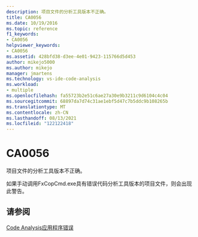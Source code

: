 ```yaml
---
description: 项目文件的分析工具版本不正确。
title: CA0056
ms.date: 10/19/2016
ms.topic: reference
f1_keywords:
- CA0056
helpviewer_keywords:
- CA0056
ms.assetid: 428bfd38-d3ee-4e01-9423-115766d5d453
author: mikejo5000
ms.author: mikejo
manager: jmartens
ms.technology: vs-ide-code-analysis
ms.workload:
- multiple
ms.openlocfilehash: fa55723b2e51c6ae27a30e9b3211c9d6104c4c04
ms.sourcegitcommit: 68897da7d74c31ae1ebf5d47c7b5ddc9b108265b
ms.translationtype: MT
ms.contentlocale: zh-CN
ms.lasthandoff: 08/13/2021
ms.locfileid: "122122418"
---
```

# <a name="ca0056"></a>CA0056
项目文件的分析工具版本不正确。

如果手动调用FxCopCmd.exe具有错误代码分析工具版本的项目文件，则会出现此警告。

## <a name="see-also"></a>请参阅
[Code Analysis应用程序错误](../code-quality/code-analysis-application-errors.md)
